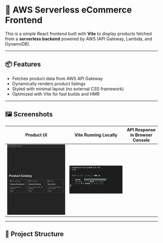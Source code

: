 # 🛒 AWS Serverless eCommerce Frontend

This is a simple React frontend built with **Vite** to display products fetched from a **serverless backend** powered by AWS (API Gateway, Lambda, and DynamoDB).

---

## 📦 Features

- Fetches product data from AWS API Gateway
- Dynamically renders product listings
- Styled with minimal layout (no external CSS framework)
- Optimized with Vite for fast builds and HMR

---

## 🖼️ Screenshots

| Product UI                     | Vite Running Locally             | API Response in Browser Console      |
|-------------------------------|----------------------------------|--------------------------------------|
| ![Product UI](./screenshots/screenshot-frontend-ui.png) | ![Vite Dev](./screenshots/screenshot-vite-dev.png) | 

---

## 🔧 Project Structure
